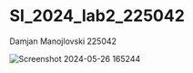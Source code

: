 # SI_2024_lab2_225042
Damjan Manojlovski 225042

![Screenshot 2024-05-26 165244](https://github.com/Dammjan/SI_2024_lab2_225042/assets/166994650/68aab1c2-9c16-4e53-b364-4ed1fa186d5d)

